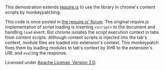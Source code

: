 This demostration extends [require.js] to use the library in chrome's content scripts by monkeypatching.

This code is once posted in [the require.js' forum](https://groups.google.com/d/topic/requirejs/elU_NYjunRw). The original require.js implementation of script loading is inserting `<script>` to the document and handling `load` event. But chrome isolates the script execution context in tabs from content scripts. Although content scripts is injected into the tab's context, module files are loaded into extension's context. This monkeypatch fixes them by loading modules to tab's context by XHR to the extension's URL and `eval`ing the response.

Licensed under [Apache License, Version 2.0].

[require.js]: http://www.requirejs.org/
[Apache License, Version 2.0]: http://www.apache.org/licenses/LICENSE-2.0
